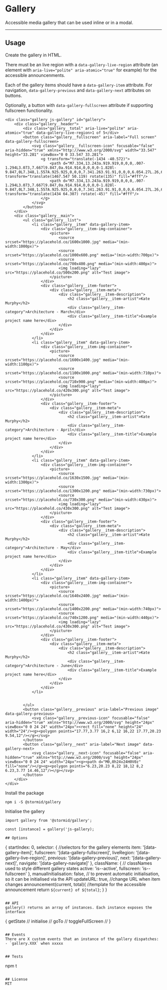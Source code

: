 # Gallery

Accessible media gallery that can be used inline or in a modal.

---

## Usage

Create the gallery in HTML.

There must be an live region with a `data-gallery-live-region` attribute (an element with `aria-live="polite" aria-atomic="true"` for example) for the accessible announcenments.

Each of the gallery items should have a `data-gallery-item` attribute. For navigation, `data-gallery-previous` and `data-gallery-next` attributes on buttons.

Optionally, a button with `data-gallery-fullscreen` attribute if supporting fullscreen functionality.

```
<div class="gallery js-gallery" id="gallery">
    <div class="gallery__header">
        <div class="gallery__total" aria-live="polite" aria-atomic="true" data-gallery-live-region>1 of 5</div>
        <button class="gallery__fullscreen" aria-label="Full screen" data-gallery-fullscreen>
            <svg class="gallery__fullscreen-icon" focusable="false" aria-hidden="true" xmlns="http://www.w3.org/2000/svg" width="33.547" height="33.281" viewBox="0 0 33.547 33.281">
                <g transform="translate(-1434 -40.572)">
                    <path d="M7.334,13.243a.919.919,0,0,0,.007-1.294L3.073,7.667l9.847,0a.914.914,0,0,0,0-1.828l-9.847,0L7.348,1.557A.925.925,0,0,0,7.341.263.91.91,0,0,0,6.054.27L.26,6.106h0a1.026,1.026,0,0,0-.19.288A.872.872,0,0,0,0,6.746a.916.916,0,0,0,.26.64l5.794,5.836A.9.9,0,0,0,7.334,13.243Z" transform="translate(1467.547 50.119) rotate(135)" fill="#fff"/>
                    <path d="M7.334,13.243a.919.919,0,0,0,.007-1.294L3.073,7.667l9.847,0a.914.914,0,0,0,0-1.828l-9.847,0L7.348,1.557A.925.925,0,0,0,7.341.263.91.91,0,0,0,6.054.27L.26,6.106h0a1.026,1.026,0,0,0-.19.288A.872.872,0,0,0,0,6.746a.916.916,0,0,0,.26.64l5.794,5.836A.9.9,0,0,0,7.334,13.243Z" transform="translate(1434 64.307) rotate(-45)" fill="#fff"/>
                </g>
            </svg>
        </button>
    </div>
    <div class="gallery__main">
        <ul class="gallery__list">
            <li class="gallery__item" data-gallery-item>
                <div class="gallery__item-img-container">
                    <picture>
                        <source srcset="https://placehold.co/1600x1000.jpg" media="(min-width:1000px)">
                        <source srcset="https://placehold.co/1000x600.png" media="(min-width:700px)">
                        <source srcset="https://placehold.co/700x400.png" media="(min-width:400px)">
                        <img loading="lazy" src="https://placehold.co/500x200.png" alt="Test image">
                    </picture>
                </div>
                <div class="gallery__item-footer">
                    <div class="gallery__item-meta">
                        <div class="gallery__item-description">
                            <h2 class="gallery__item-artist">Kate Murphy</h2>
                            <div class="gallery__item-category">Architecture - March</div>
                            <div class="gallery__item-title">Example project name here</div>
                        </div>
                    </div>
                </div>
            </li>
            <li class="gallery__item" data-gallery-item>
                <div class="gallery__item-img-container">
                    <picture>
                        <source srcset="https://placehold.co/1600x1400.jpg" media="(min-width:1100px)">
                        <source srcset="https://placehold.co/1100x1000.png" media="(min-width:710px)">
                        <source srcset="https://placehold.co/710x900.png" media="(min-width:400px)">
                        <img loading="lazy" src="https://placehold.co/420x300.png" alt="Test image">
                    </picture>
                </div>
                <div class="gallery__item-footer">
                    <div class="gallery__item-meta">
                        <div class="gallery__item-description">
                            <h2 class="gallery__item-artist">Kate Murphy</h2>
                            <div class="gallery__item-category">Architecture - April</div>
                            <div class="gallery__item-title">Example project name here</div>
                        </div>
                    </div>
                </div>
            </li>
            <li class="gallery__item" data-gallery-item>
                <div class="gallery__item-img-container">
                    <picture>
                        <source srcset="https://placehold.co/1630x1500.jpg" media="(min-width:1300px)">
                        <source srcset="https://placehold.co/1300x1200.png" media="(min-width:730px)">
                        <source srcset="https://placehold.co/730x300.png" media="(min-width:430px)">
                        <img loading="lazy" src="https://placehold.co/430x300.png" alt="Test image">
                    </picture>
                </div>
                <div class="gallery__item-footer">
                    <div class="gallery__item-meta">
                        <div class="gallery__item-description">
                            <h2 class="gallery__item-artist">Kate Murphy</h2>
                            <div class="gallery__item-category">Architecture - May</div>
                            <div class="gallery__item-title">Example project name here</div>
                        </div>
                    </div>
                </div>
            </li>
            <li class="gallery__item" data-gallery-item>
                <div class="gallery__item-img-container">
                    <picture>
                        <source srcset="https://placehold.co/1640x2400.jpg" media="(min-width:1400px)">
                        <source srcset="https://placehold.co/1400x2200.png" media="(min-width:740px)">
                        <source srcset="https://placehold.co/740x1200.png" media="(min-width:440px)">
                        <img loading="lazy" src="https://placehold.co/430x300.png" alt="Test image">
                    </picture>
                </div>
                <div class="gallery__item-footer">
                    <div class="gallery__item-meta">
                        <div class="gallery__item-description">
                            <h2 class="gallery__item-artist">Kate Murphy</h2>
                            <div class="gallery__item-category">Architecture - June</div>
                            <div class="gallery__item-title">Example project name here</div>
                        </div>
                    </div>
                </div>
            </li>


        </ul>
        <button class="gallery__previous" aria-label="Previous image" data-gallery-previous>
            <svg class="gallery__previous-icon" focusable="false" aria-hidden="true" xmlns="http://www.w3.org/2000/svg" height="24px" viewBox="0 0 24 24" width="24px"><rect fill="none" height="24" width="24"/><g><polygon points="17.77,3.77 16,2 6,12 16,22 17.77,20.23 9.54,12"/></g></svg>
        </button>
        <button class="gallery__next" aria-label="Next image" data-gallery-next>
            <svg class="gallery__next-icon" focusable="false" aria-hidden="true" xmlns="http://www.w3.org/2000/svg" height="24px" viewBox="0 0 24 24" width="24px"><g><path d="M0,0h24v24H0V0z" fill="none"/></g><g><polygon points="6.23,20.23 8,22 18,12 8,2 6.23,3.77 14.46,12"/></g></svg>
        </button>
    </div>
</div>
```

Install the package
```
npm i -S @stormid/gallery
```

Initialise the gallery
```
import gallery from '@stormid/gallery';

const [instance] = gallery('js-gallery);

## Options

```
{
    startIndex: 0,
    selector: { //selectors for the gallery elements
        item: '[data-gallery-item]',
        fullscreen: '[data-gallery-fullscreen]',
        liveRegion: '[data-gallery-live-region]',
        previous: '[data-gallery-previous]',
        next: '[data-gallery-next]',
        navigate: '[data-gallery-navigate]'
    },
    className: { // classNames used to style different gallery states
        active: 'is--active',
        fullscreen: 'is--fullscreen'
    },
    manualInitialisation: false, // to prevent automatic initialisation, so it can be initialised via the API
    updateURL: true, //change URL when item changes
    announcement(current, total){ //template for the accessible announcement
        return `${current} of ${total}`;
    }
}
```

## API
gallery() returns an array of instances. Each instance exposes the interface
```
{
    getState //
    initialise //
    goTo //
    toggleFullScreen //
}
```

## Events
There are X custom events that an instance of the gallery dispatches:
- `gallery.XXX` when xxxxx


## Tests
```
npm t
```

## License
MIT